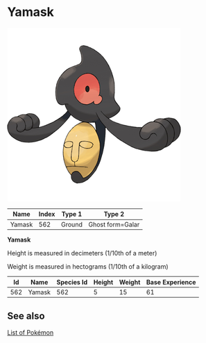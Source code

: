 # Yamask


![Yamask](images/562.png)

| **Name** | **Index** | **Type 1** | **Type 2** |
|----|----|----|----|
| Yamask | 562 | Ground | Ghost form=Galar  |

**Yamask** 


Height is measured in decimeters (1/10th of a meter)

Weight is measured in hectograms (1/10th of a kilogram)

| **Id** | **Name** | **Species Id** | **Height** | **Weight** | **Base Experience** |
|--------|----------|----------------|------------|------------|---------------------|
| 562 | Yamask | 562 | 5 | 15 | 61 |


## See also

[List of Pokémon](../pokemon.md)
